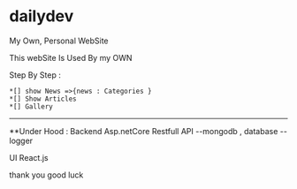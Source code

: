 # dailydev
My Own, Personal WebSite



This webSite Is Used By my OWN

  Step By Step :

    *[] show News =>{news : Categories }
    *[] Show Articles
    *[] Gallery 


---------------------------------------------------------------
**Under Hood : 
   Backend Asp.netCore Restfull API
   --mongodb , database
   --logger 
   
   UI React.js


thank you 
good luck 
